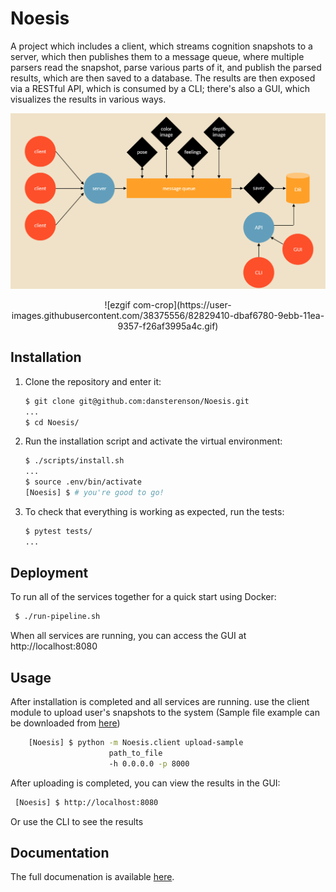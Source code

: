 
# Noesis
A project which includes a client, which streams cognition snapshots to a server, which then publishes them to a message queue, where multiple parsers read the snapshot, parse various parts of it, and publish the parsed results, which are then saved to a database.
The results are then exposed via a RESTful API, which is consumed by a CLI; there's also a GUI, which visualizes the results in various ways.

<p align="center">
<img src="https://github.com/dansterenson/Brain-Computer-Interface/blob/master/images/project%20desc.png?raw=true )" width="550" />
</p>

<p align="center">
![ezgif com-crop](https://user-images.githubusercontent.com/38375556/82829410-dbaf6780-9ebb-11ea-9357-f26af3995a4c.gif)
</p>



## Installation

1. Clone the repository and enter it:

    ```sh
    $ git clone git@github.com:dansterenson/Noesis.git
    ...
    $ cd Noesis/
    ```

2. Run the installation script and activate the virtual environment:

    ```sh
    $ ./scripts/install.sh
    ...
    $ source .env/bin/activate
    [Noesis] $ # you're good to go!
    ```

3. To check that everything is working as expected, run the tests:


    ```sh
    $ pytest tests/
    ...
    ```
## Deployment

To run all of the services together for a quick start using Docker:

   ```sh
    $ ./run-pipeline.sh
   ```
When all services are running, you can access the GUI at http://localhost:8080

## Usage

After installation is completed and all services are running. use the client module to upload user's snapshots to the system 
(Sample file example can be downloaded from 
[here](https://storage.googleapis.com/advanced-system-design/sample.mind.gz))

```sh
    [Noesis] $ python -m Noesis.client upload-sample 
                      path_to_file
                      -h 0.0.0.0 -p 8000 
   ```
After uploading is completed, you can view the results in the GUI:
   ```sh
    [Noesis] $ http://localhost:8080
   ```
Or use the CLI to see the results

## Documentation
The full documenation is available [here](https://Noesis.readthedocs.io/en/latest/index.html).


